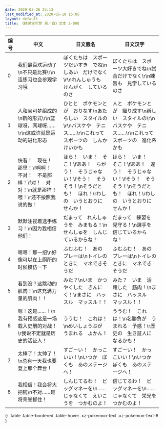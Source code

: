 ```yaml
---
date: 2020-03-26 23:13
last_modified_at: 2020-05-10 15:06
layout: default
title: 《精灵宝可梦 黑／白》文本 2-090
---
```

| 编号 | 中文 | 日文假名 | 日文汉字 |
| ---- | ---- | ---- | --- |
| 0 | 我们最喜欢运动了\n不只是比赛\r\n连练习也会参观学习哦 | ぼくたちは　スポーツだいすき　でね\nしあい　だけでなく\r\nれんしゅうも　けんがく　しているのさ | ぼくたちは　スポーツ大好きでね\n試合だけでなく\r\n練習も　見学しているのさ |
| 1 | 人和宝可梦组成的\n新的形式\r\n篮球呀，网球呀……\r\n这或许就是运动的进化形态 | ひとと　ポケモンとが　おりなす\nあたらしい　スタイルの\r\nバスケや　テニス……\r\nこれって　スポーツの　しんかけいかも | 人と　ポケモンとが　織り成す\n新しい　スタイルの\r\nバスケや　テニス……\r\nこれって　スポーツの　進化系かも |
| 2 | 快看！　现在！　那里！\f啊啊！　不对！　不是那样！\f对！　对对！\n就是那样！　喂！\r还不按照我说的做！ | ほら！　いま！　そこ！\fああ！　ちがう！　そうじゃない！\fそう！　そうそう！\nそうだとも！　ほれ！\rわしの　いうとおりに　せんか！ | ほら！　いま！　そこ！\fああ！　違う！　そうじゃない！\fそう！　そうそう！\nそうだとも！　ほれ！\rわしの　いうとおりに　せんか！ |
| 3 | 默默注视着选手练习！\n因为我相信他们！ | だまって　れんしゅうを　みまもる！\nせんしゅを　しんじているからね！ | だまって　練習を　見守る！\n選手を　信じているからね！ |
| 4 | 嗯嗯！那一招\n好像可以在上厕所的时候模仿一下 | ふむふむ！　あの　プレーは\nトイレのときに　マネできそうだ | ふむふむ！　あの　プレーは\nトイレのときに　マネできそうだ |
| 5 | 看到没？这跳动的肌肉！\n这充满力量的肌肉！！ | みた？\nいま　かつやくした　きんにく！\rまさに　ハッスル　マッスル！！ | みた？　いま　活躍した　筋肉！\nまさに　ハッスル　マッスル！！ |
| 6 | 嗯！这是……！\n我有预感这是一场载入史册的对战！\r我说不定就是历史的活证人！ | ううむ！　これは！\nめいしょうぶが　うまれる　よかん！ | ううむ！　これは！\n名勝負が　うまれる　予感！\r歴史の　生き証人に　なるかも！ |
| 7 | 太棒了！太帅了！\n总有一天我也要登上那个舞台！ | すごーい！　かっこいい！\nいつか　ぼくも　あのステージへ！ | すごーい！　かっこいい！\nいつか　ぼくも　あのステージへ！ |
| 8 | 我相信！我会将大把钱\n不对……是将荣誉抓住！ | しんじてるわ！　ビッグマネーを\n……じゃなくて　えいこうを　つかむのよ！ | 信じてるわ！　ビッグマネーを\n……じゃなくて　栄光を　つかむのよ！ |
{: .table .table-bordered .table-hover .xz-pokemon-text .xz-pokemon-text-8 }